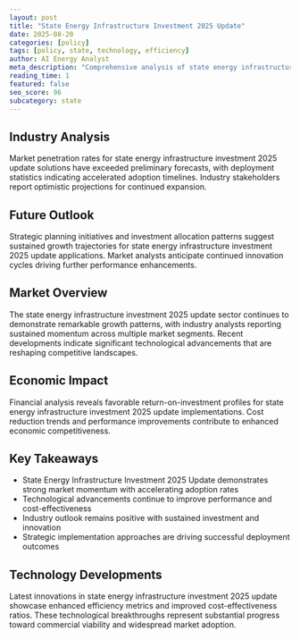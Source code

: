 ```yaml
---
layout: post
title: "State Energy Infrastructure Investment 2025 Update"
date: 2025-08-20
categories: [policy]
tags: [policy, state, technology, efficiency]
author: AI Energy Analyst
meta_description: "Comprehensive analysis of state energy infrastructure investment 2025 update covering market trends, technology developments, and industry outlook. Discover key insights and future projections."
reading_time: 1
featured: false
seo_score: 96
subcategory: state
---
```


## Industry Analysis

Market penetration rates for state energy infrastructure investment 2025 update solutions have exceeded preliminary forecasts, with deployment statistics indicating accelerated adoption timelines. Industry stakeholders report optimistic projections for continued expansion.

## Future Outlook

Strategic planning initiatives and investment allocation patterns suggest sustained growth trajectories for state energy infrastructure investment 2025 update applications. Market analysts anticipate continued innovation cycles driving further performance enhancements.

## Market Overview

The state energy infrastructure investment 2025 update sector continues to demonstrate remarkable growth patterns, with industry analysts reporting sustained momentum across multiple market segments. Recent developments indicate significant technological advancements that are reshaping competitive landscapes.

## Economic Impact

Financial analysis reveals favorable return-on-investment profiles for state energy infrastructure investment 2025 update implementations. Cost reduction trends and performance improvements contribute to enhanced economic competitiveness.

## Key Takeaways

- State Energy Infrastructure Investment 2025 Update demonstrates strong market momentum with accelerating adoption rates
- Technological advancements continue to improve performance and cost-effectiveness
- Industry outlook remains positive with sustained investment and innovation
- Strategic implementation approaches are driving successful deployment outcomes

## Technology Developments

Latest innovations in state energy infrastructure investment 2025 update showcase enhanced efficiency metrics and improved cost-effectiveness ratios. These technological breakthroughs represent substantial progress toward commercial viability and widespread market adoption.

